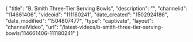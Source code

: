 {
    "title": "B. Smith Three-Tier Serving Bowls",
    "description": "",
    "channelid": "114661406",
    "videoid": "111180241",
    "date_created": "1502924186",
    "date_modified": "1504807477",
    "type": "captivate",
    "layout": "channelVideo",
    "url": "\/latest-videos\/b-smith-three-tier-serving-bowls\/114661406-111180241"
}